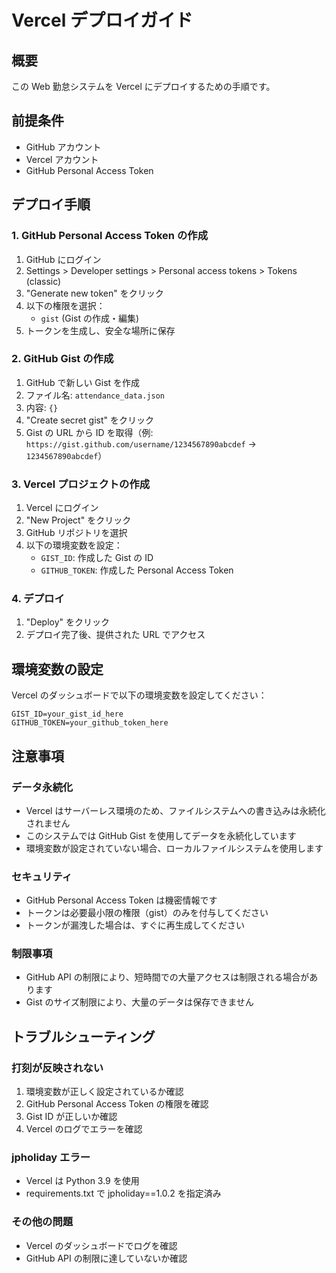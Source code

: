 # Vercel デプロイガイド

## 概要

この Web 勤怠システムを Vercel にデプロイするための手順です。

## 前提条件

- GitHub アカウント
- Vercel アカウント
- GitHub Personal Access Token

## デプロイ手順

### 1. GitHub Personal Access Token の作成

1. GitHub にログイン
2. Settings > Developer settings > Personal access tokens > Tokens (classic)
3. "Generate new token" をクリック
4. 以下の権限を選択：
   - `gist` (Gist の作成・編集)
5. トークンを生成し、安全な場所に保存

### 2. GitHub Gist の作成

1. GitHub で新しい Gist を作成
2. ファイル名: `attendance_data.json`
3. 内容: `{}`
4. "Create secret gist" をクリック
5. Gist の URL から ID を取得（例: `https://gist.github.com/username/1234567890abcdef` → `1234567890abcdef`）

### 3. Vercel プロジェクトの作成

1. Vercel にログイン
2. "New Project" をクリック
3. GitHub リポジトリを選択
4. 以下の環境変数を設定：
   - `GIST_ID`: 作成した Gist の ID
   - `GITHUB_TOKEN`: 作成した Personal Access Token

### 4. デプロイ

1. "Deploy" をクリック
2. デプロイ完了後、提供された URL でアクセス

## 環境変数の設定

Vercel のダッシュボードで以下の環境変数を設定してください：

```
GIST_ID=your_gist_id_here
GITHUB_TOKEN=your_github_token_here
```

## 注意事項

### データ永続化

- Vercel はサーバーレス環境のため、ファイルシステムへの書き込みは永続化されません
- このシステムでは GitHub Gist を使用してデータを永続化しています
- 環境変数が設定されていない場合、ローカルファイルシステムを使用します

### セキュリティ

- GitHub Personal Access Token は機密情報です
- トークンは必要最小限の権限（gist）のみを付与してください
- トークンが漏洩した場合は、すぐに再生成してください

### 制限事項

- GitHub API の制限により、短時間での大量アクセスは制限される場合があります
- Gist のサイズ制限により、大量のデータは保存できません

## トラブルシューティング

### 打刻が反映されない

1. 環境変数が正しく設定されているか確認
2. GitHub Personal Access Token の権限を確認
3. Gist ID が正しいか確認
4. Vercel のログでエラーを確認

### jpholiday エラー

- Vercel は Python 3.9 を使用
- requirements.txt で jpholiday==1.0.2 を指定済み

### その他の問題

- Vercel のダッシュボードでログを確認
- GitHub API の制限に達していないか確認
